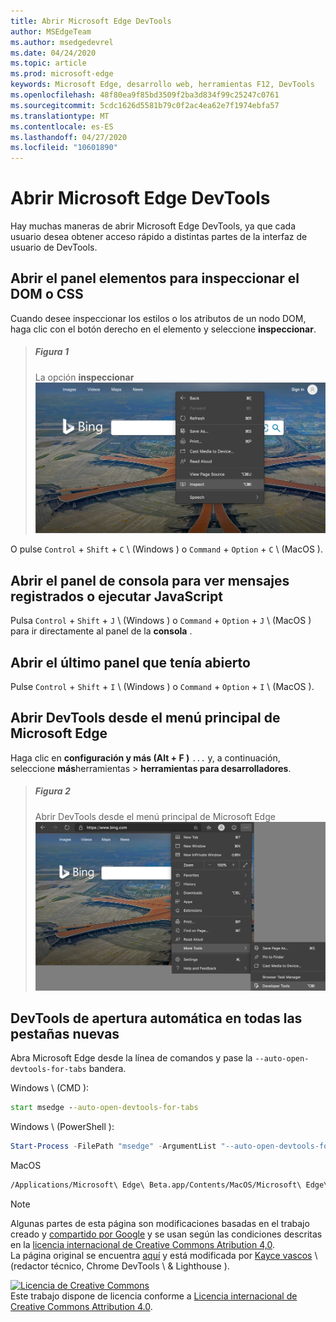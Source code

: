 ```yaml
---
title: Abrir Microsoft Edge DevTools
author: MSEdgeTeam
ms.author: msedgedevrel
ms.date: 04/24/2020
ms.topic: article
ms.prod: microsoft-edge
keywords: Microsoft Edge, desarrollo web, herramientas F12, DevTools
ms.openlocfilehash: 48f80ea9f85bd3509f2ba3d834f99c25247c0761
ms.sourcegitcommit: 5cdc1626d5581b79c0f2ac4ea62e7f1974ebfa57
ms.translationtype: MT
ms.contentlocale: es-ES
ms.lasthandoff: 04/27/2020
ms.locfileid: "10601890"
---
```

<!-- Copyright Kayce Basques 

   Licensed under the Apache License, Version 2.0 (the "License");
   you may not use this file except in compliance with the License.
   You may obtain a copy of the License at

       https://www.apache.org/licenses/LICENSE-2.0

   Unless required by applicable law or agreed to in writing, software
   distributed under the License is distributed on an "AS IS" BASIS,
   WITHOUT WARRANTIES OR CONDITIONS OF ANY KIND, either express or implied.
   See the License for the specific language governing permissions and
   limitations under the License. -->





# Abrir Microsoft Edge DevTools   



Hay muchas maneras de abrir Microsoft Edge DevTools, ya que cada usuario desea obtener acceso rápido a distintas partes de la interfaz de usuario de DevTools.  

## Abrir el panel elementos para inspeccionar el DOM o CSS   

Cuando desee inspeccionar los estilos o los atributos de un nodo DOM, haga clic con el botón derecho en el elemento y seleccione **inspeccionar**.  

> ##### Figura 1  
> La opción **inspeccionar**  
> ![La opción inspeccionar][ImageInspectOption]  

O pulse `Control` + `Shift` + `C` \ (Windows \) o `Command` + `Option` + `C` \ (MacOS \).  

<!--See [Get Started With Viewing And Changing CSS][GetStartedCSS].  -->  

## Abrir el panel de consola para ver mensajes registrados o ejecutar JavaScript   

Pulsa `Control` + `Shift` + `J` \ (Windows \) o `Command` + `Option` + `J` \ (MacOS \) para ir directamente al panel de la **consola** .  

<!--See [Get Started With The Console][ConsoleGetStarted].  -->

## Abrir el último panel que tenía abierto   

Pulse `Control` + `Shift` + `I` \ (Windows \) o `Command` + `Option` + `I` \ (MacOS \).  

## Abrir DevTools desde el menú principal de Microsoft Edge  

Haga clic en **configuración y más (Alt + F \)** `...` y, a continuación, seleccione **más**herramientas  >  **herramientas para desarrolladores**.  

> ##### Figura 2  
> Abrir DevTools desde el menú principal de Microsoft Edge  
> ![Abrir DevTools desde el menú principal de Microsoft Edge][ImageOpenFromMain]  

## DevTools de apertura automática en todas las pestañas nuevas   

Abra Microsoft Edge desde la línea de comandos y pase la `--auto-open-devtools-for-tabs` bandera.  

Windows \ (CMD \):  

```cmd
start msedge --auto-open-devtools-for-tabs
```  

Windows \ (PowerShell \):  

```powershell
Start-Process -FilePath "msedge" -ArgumentList "--auto-open-devtools-for-tabs"
```  

MacOS  

```bash
/Applications/Microsoft\ Edge\ Beta.app/Contents/MacOS/Microsoft\ Edge\ Beta --auto-open-devtools-for-tabs
```  

 



<!-- image links -->  

[ImagesMainIcon]: /microsoft-edge/devtools-guide-chromium/media/main-menu-icon.msft.png  

[ImageInspectOption]: /microsoft-edge/devtools-guide-chromium/media/bing-right-click-inspect.msft.png "Ilustración 1: la opción inspeccionar"  
[ImageOpenFromMain]: /microsoft-edge/devtools-guide-chromium/media/bing-customize-more-tools-developer-tools-transparent.msft.png "Ilustración 2: abrir DevTools desde el menú principal de Microsoft Edge"  

<!-- links -->  

<!--[ConsoleGetStarted]: /microsoft-edge/devtools-guide-chromium/console/get-started ""  -->  
<!--[GetStartedCSS]: /microsoft-edge/devtools-guide-chromium/css "CSS"  -->

> [!NOTE]
> Algunas partes de esta página son modificaciones basadas en el trabajo creado y [compartido por Google][GoogleSitePolicies] y se usan según las condiciones descritas en la [licencia internacional de Creative Commons Atribution 4,0][CCA4IL].  
> La página original se encuentra [aquí](https://developers.google.com/web/tools/chrome-devtools/open) y está modificada por [Kayce vascos][KayceBasques] \ (redactor técnico, Chrome DevTools \ & Lighthouse \).  

[![Licencia de Creative Commons][CCby4Image]][CCA4IL]  
Este trabajo dispone de licencia conforme a [Licencia internacional de Creative Commons Attribution 4.0][CCA4IL].  

[CCA4IL]: https://creativecommons.org/licenses/by/4.0  
[CCby4Image]: https://i.creativecommons.org/l/by/4.0/88x31.png  
[GoogleSitePolicies]: https://developers.google.com/terms/site-policies  
[KayceBasques]: https://developers.google.com/web/resources/contributors/kaycebasques  
